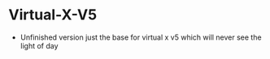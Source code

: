 # Virtual-X-V5


- Unfinished version just the base for virtual x v5 which will never see the light of day
